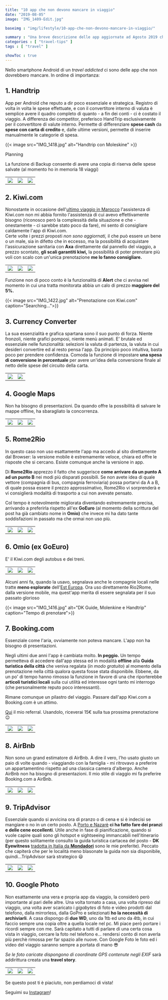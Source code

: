 ```yaml
---
title: "10 app che non devono mancare in viaggio"
date: "2019-08-05"
image: "IMG_1409-Edit.jpg"

baseimg : "img/lifestyle/10-app-che-non-devono-mancare-in-viaggio/"

summary : "Una breve descrizione delle app aggiornate ad Agosto 2019 che reputo essenziali per gli spostamenti di ogni traveler."
categories : [ "travel-tips" ]
tags : [ "travel" ]

showToc : true
---
```


Nello smartphone Android di un _travel addicted_ ci sono delle app che non dovrebbero mancare. In ordine di importanza:

## 1. Handtrip

App per Android che reputo a dir poco essenziale e strategica. Registro di volta in volta le spese effettuate, e con il convertitore interno di valuta è semplice avere il quadro completo di quanto - a fin dei conti - ci è costato il viaggio. A differenza dei competitor, preferisco HandTrip esclusivamente per il convertitore di valute interno. Permette di differenziare **spese cash** da **spese con carta di credito** e, dalle ultime versioni, permette di inserire manualmente le categorie di spesa.

{{< image src="IMG_1418.jpg" alt="Handtrip con Moleskine" >}}

Planning

La funzione di Backup consente di avere una copia di riserva delle spese salvate (al momento ho in memoria 18 viaggi)

| | | |
|-|-|-|
|![](https://lh3.googleusercontent.com/ZzLbN_qW5vgsQA5v1Qncc__zy5TO_fx_zvG-dRo_7OgHMTVRalI1GZYC5v6EyizHTT8=w720-h310-rw)|![](https://lh3.googleusercontent.com/jwNc-38dafoCOzs96ueK-NvCxXFT6uMKvvUpH-E_bDv0Z2PWCO2-TO5i-Q_X8N-gFts=w720-h310-rw)|![](https://lh3.googleusercontent.com/EADqy91f9NmpwErfiHZONm2BpqpL33PdoLv-YqGJu5d_4ikG5TmYMdX_gP_URlparXM=w720-h310-rw)|

## 2. Kiwi.com

Nonostante in occasione dell'[ultimo viaggio in Marocco](https://www.nparisi.com/verso-marrakech-catania/) l'assistenza di Kiwi.com non mi abbia fornito l'assistenza di cui avevo effettivamente bisogno (riconosco però la complessità della situazione e che - onestamente - ci sarebbe stato poco da fare), mi sento di consigliare caldamente l'app di Kiwi.com.  
Certe volte i prezzi proposti _non sono aggiornati,_ il che può essere un bene o un male, sia in difetto che in eccesso, ma la possibilità di acquistare l'assicurazione sanitaria con **Axa** direttamente dal pannello del viaggio, a prezzo scontato, **gli scali garantiti kiwi,** la possibilità di poter prenotare più voli con scalo con un'unica prenotazione **me lo fanno consigliare.**

| | | |
|-|-|-|
|![](https://lh3.googleusercontent.com/RlgFskK1zAEfRgkZSDxMednEI8RVQrw59EHRRffqGEqpDDWGn0kfaxuWd4XJCVWfYolp=w720-h310-rw)|![](https://lh3.googleusercontent.com/9SF5yhcVNUwLcmEvo50feExck1UL_FxBmXt3ovZSQE7dkyJUMVmrp7WhUGZNr5i9lg=w720-h310-rw)|![](https://lh3.googleusercontent.com/OABf1JvEmhVOs7f_TWEeafH4C7b8ISGLiyM9d_zTfTrDezLaSLM09nREVc_sM2zwsg=w720-h310-rw)|

Funzione non di poco conto è la funzionalità di **Alert** che ci avvisa nel momento in cui una tratta monitorata abbia un calo di prezzo **maggiore del 5%.**

{{< image src="IMG_1422.jpg" alt="Prenotazione con Kiwi.com" caption="Searching...">}}

## 3. Currency Converter

La sua essenzialità e grafica spartana sono il suo punto di forza. Niente fronzoli, niente grafici pomposi, niente menù animati. E' brutale ed essenziale nelle funzionalità: selezioni la valuta di partenza, la valuta in cui desideri convertire ed al resto pensa l'app. Da principio poco intuitiva, basta poco per prendere confidenza. Comoda la funzione di impostare **una spesa di conversione in percentuale** per avere un'idea della conversione finale al netto delle spese del circuito della carta.

| | |
|-|-|
|![](https://lh3.googleusercontent.com/YKnZO0Y7G3gXmpNoVjor6hu34ea3mqiQQfFFeq8rSwRfAZLQXXLBzMcT7099PbaW0mk=w720-h310-rw)|![](https://lh3.googleusercontent.com/Sptd6-A3d__84p2-4Js4yfLZ0S5kRk3yUgfzC5f7Nty0t7aTW0OjZVH6vNBkAomGHO8=w720-h310-rw)|

## 4. Google Maps

Non ha bisogno di presentazioni. Da quando offre la possibilità di salvare le mappe offline, ha sbaragliato la concorrenza.

| | | |
|-|-|-|
|![](https://lh3.googleusercontent.com/3vPSgESCm8Js8Rc4aQpyhTW4jDw1c2Byo5-GqJvOZK-ZLCxM4uUw04cQ_BqtEXbmQ2k=w720-h310-rw)|![](https://lh3.googleusercontent.com/kuo5fE88qKLnTz11bSunnPyCTvycmI6Z6vDtTF0scPnwuveo412mXjRJMklNGcSXAw=w720-h310-rw)|![](https://lh3.googleusercontent.com/ZO66QAtllOjXY1vSPN_pZcR9tmTU3aqRlPp9g49V_maxZtjpXQo7HmYgEKDvqeMRZmo=w720-h310-rw)|

## 5. Rome2Rio

In questo caso non uso esattamente l'app ma accedo al sito direttamente dal Browser: la versione mobile è estremamente veloce, chiara ed offre le risposte che si cercano. Esiste comunque anche la versione in app.

Di **Rome2Rio** apprezzo il fatto che suggerisce **come arrivare da un punto A ad un punto B** nei modi più disparati possibili. Se non avete idea di quale vettore (compagnia di bus, compagnia ferroviaria) possa portarvi da A a B, di quale possa essere il prezzo approssimativo, Rome2Rio vi sorprenderà e vi consiglierà modalità di trasporto a cui non avevate pensato.

Col tempo è notevolmente migliorata diventando estremamente precisa, arrivando a preferirla rispetto all'ex **GoEuro** (al momento della scrittura del post ha già cambiato nome in **Omio)** che invece mi ha dato tante soddisfazioni in passato ma che ormai non uso più.

| | | |
|-|-|-|
|![](https://lh3.googleusercontent.com/NVtTrJrBrL_CmAQkkvgQS-JXB4rWe8EhhuitIr2HsRCOR6thTT_KKJdxGViZ3qM1scY=w720-h310-rw)|![](https://lh3.googleusercontent.com/SVlahbfRIKybY4KYqNm9NHlKEXSXU1QUPVPoGzWTSfv5ggGDS3xgEr99SfGrwiDtJQ9e=w720-h310-rw)|![](https://lh3.googleusercontent.com/c7u3SJnSXW77StrARabIoE-b5knz1nmNeeK_E7JhdVT-tigLHGgU2Eov7YcPPVdtz9c=w720-h310-rw)|

## 6. Omio (ex GoEuro)

E' il Kiwi.com degli autobus e dei treni.

| | | |
|-|-|-|
|![](https://lh3.googleusercontent.com/5MLmh48KH6Xy8NGHmk0FuCR8imVXf9pHD3JpBHqNagsRpUWV7inqmasDMh2-nwho2A=w720-h310-rw)|![](https://lh3.googleusercontent.com/eaNEYpGH1NwTQfQlfMR17-gp4Zccir9DhuKT5zzI1q6lpQnHbp95otNpkfSwVr0r2Q=w720-h310-rw)|![](https://lh3.googleusercontent.com/vtw1UG_LAwJyaYWBLh4Mm7-e21q4QM2hxqoHhllSws_4tMS_lF4KiY_WpS2krpnjE3I=w720-h310-rw)|

 Alcuni anni fa, quando la usavo, segnalava anche le compagnie locali nelle tratte **meno esplorate** dell'[Est Europa](https://www.nparisi.com/ucraina-memorie-dal-passato/). Ora uso direttamente Rio2Rome, dalla versione mobile, ma quest'app merita di essere segnalata per il suo passato glorioso

{{< image src="IMG_1416.jpg" alt="DK Guide, Molenkine e Handtrip" caption="Tempo di prenotare">}}

## 7. Booking.com

Essenziale come l'aria, ovviamente non poteva mancare. L'app non ha bisogno di presentazioni.

Negli ultimi due anni l'app è cambiata molto. **In peggio.** Un tempo permetteva di accedere dall'app stessa ed in modalità **offline** alla **Guida turistica della città** che veniva regalata (_in modo gratuito_) al momento della prenotazione nella città qualora questa fosse stata disponibile. Ebbene, da un po' di tempo hanno rimosso la funzione in favore di una che riporterebbe **articoli turistici locali** sulla cui utilità ed interesse ogni tanto mi interrogo (che personalmente reputo poco interessanti).

Rimane comunque un pilastro del viaggio. Passare dall'app Kiwi.com a Booking.com è un attimo.

[Qui](https://www.booking.com/s/34_6/nparis79) il mio referral. Usandolo, riceverai 15€ sulla tua prossima prenotazione 😉

| | | |
|-|-|-|
|![](https://lh3.googleusercontent.com/FhWeq0isemn8DY8fey3iAQh2359hYZmRC6L875fzfMsp2TddhHlvYqZ0iFck7gbJPA=w720-h310-rw)|![](https://lh3.googleusercontent.com/nL4DY1pkVEFNCPZHhIJWnOrKIfl_TwZ93WHRiKfjrhlAz8OxGIBuhvNHSHsFyjevvQ=w720-h310-rw)|![](https://lh3.googleusercontent.com/nL4DY1pkVEFNCPZHhIJWnOrKIfl_TwZ93WHRiKfjrhlAz8OxGIBuhvNHSHsFyjevvQ=w720-h310-rw)|

## 8. AirBnb

Non sono un grand estimatore di AirBnb. A dire il vero, l'ho usato giusto un paio di volte quando - viaggiando con la famiglia - mi ritrovavo a preferire un appartamentino rispetto ad una classica camera d'albergo. Anche AirBnb non ha bisogno di presentazioni. Il mio stile di viaggio mi fa preferire Booking.com a AirBnb.

| | | |
|-|-|-|
|![](https://lh3.googleusercontent.com/mYHWOIpVCG5DuzwBzr18RN35KiVSpteBlAyaElH6y4pCEcok6mFJlRfrlhjSWevjg7Y=w720-h310-rw)|![](https://lh3.googleusercontent.com/CYUqMSJRQ4rwp_U3ho7D_LgZsRTg8t9QjlNotS5IFeBvboLB8UOuYO-QzHjMls5pcw=w720-h310-rw)|![](https://lh3.googleusercontent.com/ruckZpsFU7DGHskCKAsCWlVaMp1TxKFNf1NXkXL9rdbwTUv8t5s-5iPSqbIStqqBiw=w720-h310-rw)|

## 9. TripAdvisor

Essenziale quando si avvicina ora di pranzo o di cena e si è indecisi se mangiare o no in un certo posto. A [Porto e Nazarè](https://www.nparisi.com/ti-porto-per-la-terza-volta/) **ci ha fatto fare dei pranzi e delle cene eccellenti**. Utile anche in fase di pianificazione, quando si vuole capire quali sono gli hotspot e sightseeing immancabili nell'itinerario (per questo solitamente consulto la guida turistica cartacea del posto - **DK Eyewitness** [tradotta in Italia da **Mondadori**](https://www.mondadoristore.it/guide-viaggio-mondadori/) sono le mie preferite). Peccato che capiterà che per le località meno blasonate la guida non sia disponibile, quindi...TripAdvisor sarà strategico 😃

| | | |
|-|-|-|
|![](https://lh3.googleusercontent.com/nsHksbc-3T4Cd-Ad-3bxb9iVXkej6Xm9DRi9HjWFrb9vImMxuqe28cNydmgQgIVzO7E=w720-h310-rw)|![](https://lh3.googleusercontent.com/SMj6A2tzDmxZRcad62GM7TMbm5gQs76idGPYgawnKFRMU9mzy5CyZUvAortyBl4JbIE=w720-h310-rw)|![](https://lh3.googleusercontent.com/ICADfqPtCRs2HJeUwWr5WzE9VxiH1cygqwlkrVMW16Ywh0_KZWOkoJd5hGtQAeudKSA=w720-h310-rw)|

## 10. Google Photo

Non esattamente una vera e propria app da viaggio, la considerò però importante al pari delle altre. Una volta tornato a casa, una volta ripreso dal viaggio, una volta aver scaricato i _gigabytes_ di foto e video prodotti dal telefono, dalla mirrorless, dalla GoPro e selezionati **ho la necessità di archiviarli**. A casa dispongo di **due WD**, uno da 1tb ed uno da 4tb, in cui faccio sempre una copia oltre a quella locale nel pc. Mi piace però portare i ricordi sempre con me. Sarà capitato a tutti di parlare di una certa cosa vista in viaggio, cercare la foto nel telefono e... rendersi conto di non averla più perchè rimossa per far spazio alle nuove. Con Google Foto le foto ed i video del viaggio saranno sempre a portata di mano 😎

_Se le foto caricate dispongono di coordinate GPS contenute negli EXIF_ sarà addirittura creata una **travel story**.

| | | |
|-|-|-|
|![](https://lh3.googleusercontent.com/GjbaJDx4sFCteSbSuBFphst9NT64rP64HH8LBH2M2UUWGXFLqxta7tLIUrA8BfdvaVI=w720-h310-rw)|![](https://lh3.googleusercontent.com/FSDz8QFO6k7vfENrVpLNsLEGzVfZ2lD-I7MwFPGZQU4IzlUa65cQ9_JfPXcV5SO8Y5A=w720-h310-rw)|![](https://lh3.googleusercontent.com/q7HwWMd-TTC9piDa4IwRl9ZT6RauSPU2B3VgNF8y3qd0fJnOBJxnJiD7W9i01qlcAety=w720-h310-rw)|

Se questo post ti è piaciuto, non perdiamoci di vista!  
  
Seguimi su [Instagram](https://www.instagram.com/npmelano)!
